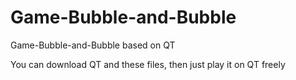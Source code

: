 # Game-Bubble-and-Bubble
Game-Bubble-and-Bubble based on QT

You can download QT and these files, then just play it on QT freely
